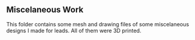 ## Miscelaneous Work

This folder contains some mesh and drawing files of some miscelaneous designs I made for leads. All of them were 3D printed.
